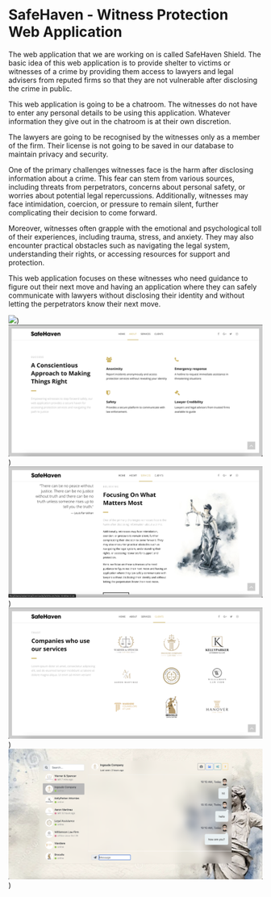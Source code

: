 <h1>SafeHaven - Witness Protection Web Application</h1>
<p>The web application that we are working on is called SafeHaven Shield. The basic idea of this web application is to provide shelter to victims or witnesses of a crime by providing them access to lawyers and legal advisers from reputed firms so that they are not vulnerable after disclosing the crime in public. 
</p>
<p>This web application is going to be a chatroom. The witnesses do not have to enter any personal details to be using this application. Whatever information they give out in the chatroom is at their own discretion.
</p>
<p> The lawyers are going to be recognised by the witnesses only as a member of the firm. Their license is not going to be saved in our database to maintain privacy and security.
</p>
<p>One of the primary challenges witnesses face is the harm after disclosing information about a crime. This fear can stem from various sources, including threats from perpetrators, concerns about personal safety, or worries about potential legal repercussions. Additionally, witnesses may face intimidation, coercion, or pressure to remain silent, further complicating their decision to come forward.
</p>
<p>Moreover, witnesses often grapple with the emotional and psychological toll of their experiences, including trauma, stress, and anxiety. They may also encounter practical obstacles such as navigating the legal system, understanding their rights, or accessing resources for support and protection.
</p>
<p>This web application focuses on these witnesses who need guidance to figure out their next move and having an application where they can safely communicate with lawyers without disclosing their identity and without letting the perpetrators know their next move.
</p>

![](https://github.com/venxii/SafeHaven---An-anonymous-Chatroom/blob/main/static/images/frontpage.png))
![](https://github.com/venxii/SafeHaven---An-anonymous-Chatroom/blob/main/static/images/Features.png))
![](https://github.com/venxii/SafeHaven---An-anonymous-Chatroom/blob/main/static/images/Services.png))
![](https://github.com/venxii/SafeHaven---An-anonymous-Chatroom/blob/main/static/images/Clients.png))
![](https://github.com/venxii/SafeHaven---An-anonymous-Chatroom/blob/main/static/images/chatroom.png))

